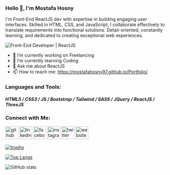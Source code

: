 ### Hello 👋, I'm Mostafa Hosny
I'm Front-End ReactJS dev with expertise in building engaging user interfaces. Skilled in HTML, CSS, and JavaScript, I collaborate effectively to translate requirements into functional solutions. Detail-oriented, constantly learning, and dedicated to creating exceptional web experiences.

![Front-End Developer | ReactJS](https://camo.githubusercontent.com/683e2187241c641430216c864ce93fc5a0e0dfb232c5a01d1c54b54d63aa8cb2/68747470733a2f2f63646e2e6472696262626c652e636f6d2f75736572732f313136323037372f73637265656e73686f74732f333834383931342f70726f6772616d6d65722e676966)

- 🔭 I’m currently working on Freelancing 
- 🌱 I’m currently learning Coding 
- 💬 Ask me about ReactJS 
- 📫 How to reach me: https://mostafahosny97.github.io/Portfolio/ 

### Languages and Tools:

##### HTML5 / CSS3 / JS / Bootstrap / Tailwind / SASS / JQuery / ReactJS / ThreeJS

### Connect with Me:

[<img src='https://cdn.jsdelivr.net/npm/simple-icons@3.0.1/icons/github.svg' alt='github' height='40'>](https://github.com/MostafaHosny97)  [<img src='https://cdn.jsdelivr.net/npm/simple-icons@3.0.1/icons/linkedin.svg' alt='linkedin' height='40'>](https://www.linkedin.com/in/https://www.linkedin.com/in/mostafa-hosny-4128b6250//)  [<img src='https://cdn.jsdelivr.net/npm/simple-icons@3.0.1/icons/facebook.svg' alt='facebook' height='40'>](https://www.facebook.com/https://www.facebook.com/Mostafa.Hosny74/)  [<img src='https://cdn.jsdelivr.net/npm/simple-icons@3.0.1/icons/instagram.svg' alt='instagram' height='40'>](https://www.instagram.com/https://www.instagram.com/mostafahosny_//)  [<img src='https://cdn.jsdelivr.net/npm/simple-icons@3.0.1/icons/twitter.svg' alt='twitter' height='40'>](https://twitter.com/https://twitter.com/MostafaHosny907)  [<img src='https://cdn.jsdelivr.net/npm/simple-icons@3.0.1/icons/icloud.svg' alt='website' height='40'>](https://mostafahosny97.github.io/Portfolio/)  

[![trophy](https://github-profile-trophy.vercel.app/?username=MostafaHosny97)](https://github.com/ryo-ma/github-profile-trophy)

[![Top Langs](https://github-readme-stats.vercel.app/api/top-langs/?username=MostafaHosny97)](https://github.com/anuraghazra/github-readme-stats)

![GitHub stats](https://github-readme-stats.vercel.app/api?username=MostafaHosny97&show_icons=true)  

